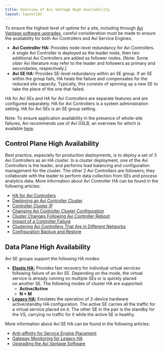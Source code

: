 ```yaml
---
title: Overview of Avi Vantage High Availability
layout: layout163
---
```

To ensure the highest level of uptime for a site, including through <a href="{% vpath %}/upgrading-the-avi-vantage-software/">Avi Vantage software upgrades</a>, careful consideration must be made to ensure the availability for both Avi Controllers and Avi Service Engines.

* **Avi Controller HA:** Provides node-level redundancy for Avi Controllers. A single Avi Controller is deployed as the leader node, then two additional Avi Controllers are added as follower nodes. [Note: Some *older* Avi literature may refer to the leader and followers as primary and secondaries, respectively.]
* **Avi SE HA:** Provides SE-level redundancy within an SE group. If an SE within the group fails, HA heals the failure and compensates for the reduced site capacity. Typically, this consists of spinning up a new SE to take the place of the one that failed. 

HA for Avi SEs and HA for Avi Controllers are separate features and are configured separately. HA for Avi Controllers is a system administration setting. HA for Avi SEs is an SE group setting.
<a name="control-plane-HA"></a>

Note: To ensure application availability in the presence of whole-site failures, Avi recommends use of Avi GSLB, an overview for which is available <a href="{% vpath %}/avi-gslb-overview/">here</a>.

## Control Plane High Availability

Best practice, especially for production deployments, is to deploy a set of 3 Avi Controllers as an HA cluster. In a cluster deployment, one of the Avi Controllers is the leader, and performs load balancing and configuration management for the cluster. The other 2 Avi Controllers are followers; they collaborate with the leader to perform data collection from SEs and process analytics data. More information about Avi Controller HA can be found in the following articles:

* <a href="{% vpath %}/ha-for-avi-controllers">HA for Avi Controllers</a>
* <a href="{% vpath %}/configure-controller-ha-cluster">Deploying an Avi Controller Cluster</a>
* <a href="{% vpath %}/controller-cluster-ip">Controller Cluster IP</a>
* <a href="{% vpath %}/changing-avi-controller-cluster-configuration">Changing Avi Controller Cluster Configuration</a>
* <a href="{% vpath %}/cluster-operational-changes">Cluster Changes Following Avi Controller Reboot</a>
* <a href="{% vpath %}/impact-of-a-controller-failure">Impact of a Controller Failure</a>
* <a href="{% vpath %}/clustering-controllers-from-different-networks">Clustering Avi Controllers That Are in Different Networks</a>
* <a href="{% vpath %}/backup-the-configuration">Configuration Backup and Restore</a>

<a name="data-plane-HA"></a>

## Data Plane High Availability

Avi SE groups support the following HA modes:

* **<a href="{% vpath %}/elastic-ha-for-avi-service-engines-16-2/">Elastic HA:</a>** Provides fast recovery for individual virtual services following failure of an Avi SE. Depending on the mode, the virtual service is already running on multiple SEs or is quickly placed on another SE. The following modes of cluster HA are supported:
    * **Active/Active**
    * **N + M**
* **<a href="{% vpath %}/legacy-ha-for-avi-service-engines/">Legacy HA:</a>** Emulates the operation of 2-device hardware active/standby HA configuration. The active SE carries all the traffic for a virtual service placed on it. The other SE in the pair is the standby for the VS, carrying no traffic for it while the active SE is healthy.

More information about Avi SE HA can be found in the following articles:

* <a href="{% vpath %}/anti-affinity-for-service-engine-placement/">Anti-affinity for Service Engine Placement</a>
* <a href="{% vpath %}/gateway-monitoring-for-legacy-ha/">Gateway Monitoring for Legacy HA</a>
* <a href="{% vpath %}/upgrading-the-avi-vantage-software/">Upgrading the Avi Vantage Software</a>